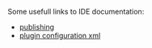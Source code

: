 Some usefull links to IDE documentation:

 - [publishing](https://www.jetbrains.org/intellij/sdk/docs/basics/getting_started/publishing_plugin.html)
 - [plugin configuration xml](https://www.jetbrains.org/intellij/sdk/docs/basics/plugin_structure/plugin_configuration_file.html)
